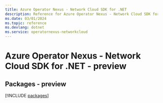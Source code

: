 ```yaml
---
title: Azure Operator Nexus - Network Cloud SDK for .NET
description: Reference for Azure Operator Nexus - Network Cloud SDK for .NET
ms.date: 03/01/2024
ms.topic: reference
ms.devlang: dotnet
ms.service: operatornexus-networkcloud
---
```

# Azure Operator Nexus - Network Cloud SDK for .NET - preview
## Packages - preview
[!INCLUDE [packages](operator-nexus---network-cloud-index.md)]